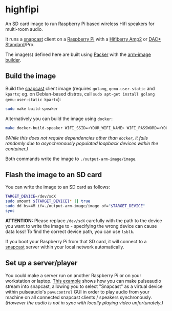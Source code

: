 # highfipi

An SD card image to run Raspberry Pi based wireless Hifi speakers for multi-room audio.  

It runs a [snapcast](https://github.com/badaix/snapcast) client on a [Raspberry Pi](https://www.raspberrypi.org/products/raspberry-pi-4-model-b/) with a [Hifiberry Amp2](https://www.hifiberry.com/shop/boards/hifiberry-amp2/) or [DAC+ Standard](https://www.hifiberry.com/shop/boards/hifiberry-dacplus-rca-version/)/Pro.  

The image(s) defined here are built using [Packer](https://github.com/hashicorp/packer) with the [arm-image builder](https://github.com/solo-io/packer-builder-arm-image).


## Build the image

Build the [snapcast](https://github.com/badaix/snapcast) client image (requires `golang`, `qemu-user-static` and `kpartx`; eg. on Debian-based distros, call  `sudo apt-get install golang qemu-user-static kpartx`):

```sh
sudo make build-speaker
```

Alternatively you can build the image using `docker`:

```sh
make docker-build-speaker WIFI_SSID=<YOUR_WIFI_NAME> WIFI_PASSWORD=<YOUR_WIFI_PASSWORD>
```

_(While this does not require dependencies other than `docker`, it fails randomly due to asynchronously populated loopback devices within the container.)_  

Both commands write the image to `./output-arm-image/image`.


## Flash the image to an SD card

You can write the image to an SD card as follows:

```sh
TARGET_DEVICE=/dev/sdX
sudo umount ${TARGET_DEVICE}* || true
sudo dd bs=4M if=./output-arm-image/image of="$TARGET_DEVICE"
sync
```

**ATTENTION:** Please replace `/dev/sdX` carefully with the path to the device you want to write the image to - specifying the wrong device can cause data loss!
To find the correct device path, you can use `lsblk`.  

If you boot your Raspberry Pi from that SD card, it will connect to a [snapcast](https://github.com/badaix/snapcast) server within your local network automatically.


## Set up a server/player

You could make a server run on another Raspberry Pi or on your workstation or laptop.
[This example](https://gist.github.com/mgoltzsche/8a08cd11c5d1dad76096a5d139322446) shows how you can make pulseaudio stream into snapcast, allowing you to select "Snapcast" as a virtual device within pulseaudio's `pavucontrol` GUI in order to play audio from your machine on all connected snapcast clients / speakers synchronously.
_(However the audio is not in sync with locally playing video unfortunately.)_
